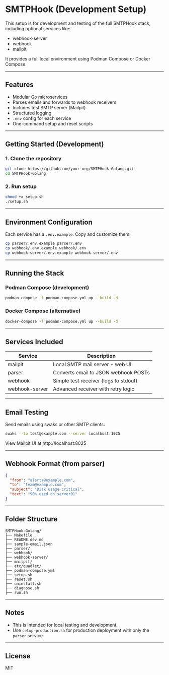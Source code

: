 # SMTPHook (Development Setup)

This setup is for development and testing of the full SMTPHook stack, including optional services like:

- webhook-server
- webhook
- mailpit

It provides a full local environment using Podman Compose or Docker Compose.

---

## Features

- Modular Go microservices
- Parses emails and forwards to webhook receivers
- Includes test SMTP server (Mailpit)
- Structured logging
- `.env` config for each service
- One-command setup and reset scripts

---

## Getting Started (Development)

### 1. Clone the repository

```bash
git clone https://github.com/your-org/SMTPHook-Golang.git
cd SMTPHook-Golang
```

### 2. Run setup

```bash
chmod +x setup.sh
./setup.sh
```

---

## Environment Configuration

Each service has a `.env.example`. Copy and customize them:

```bash
cp parser/.env.example parser/.env
cp webhook/.env.example webhook/.env
cp webhook-server/.env.example webhook-server/.env
```

---

## Running the Stack

### Podman Compose (development)

```bash
podman-compose -f podman-compose.yml up --build -d
```

### Docker Compose (alternative)

```bash
docker-compose -f podman-compose.yml up --build -d
```

---

## Services Included

| Service         | Description                          |
|-----------------|--------------------------------------|
| mailpit         | Local SMTP mail server + web UI      |
| parser          | Converts email to JSON webhook POSTs |
| webhook         | Simple test receiver (logs to stdout)|
| webhook-server  | Advanced receiver with retry logic   |

---

## Email Testing

Send emails using swaks or other SMTP clients:

```bash
swaks --to test@example.com --server localhost:1025
```

View Mailpit UI at http://localhost:8025

---

## Webhook Format (from parser)

```json
{
  "from": "alerts@example.com",
  "to": "team@example.com",
  "subject": "Disk usage critical",
  "text": "90% used on server01"
}
```

---

## Folder Structure

```
SMTPHook-Golang/
├── Makefile
├── README.dev.md
├── sample-email.json
├── parser/
├── webhook/
├── webhook-server/
├── mailpit/
├── etc/quadlet/
├── podman-compose.yml
├── setup.sh
├── reset.sh
├── uninstall.sh
├── diagnose.sh
├── run.sh
```

---

## Notes

- This is intended for local testing and development.
- Use `setup-production.sh` for production deployment with only the `parser` service.

---

## License

MIT
